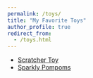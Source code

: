 ```yaml
---
permalink: /toys/
title: "My Favorite Toys"
author_profile: true
redirect_from: 
  - /toys.html
---
```


- [Scratcher Toy](https://www.amazon.com/Kitty-City-Swat-Track-Toys/dp/B06WGMSL8Z/ref=sr_1_5?dchild=1&keywords=cat+toys+scratcher&qid=1605840145&sr=8-5)
- [Sparkly Pompoms](https://www.amazon.com/Rimobul-Assorted-Color-Sparkle-Favorite/dp/B00LJ392JC/ref=sr_1_2?dchild=1&keywords=pom+poms+cat+toy&qid=1605840200&sr=8-2)
